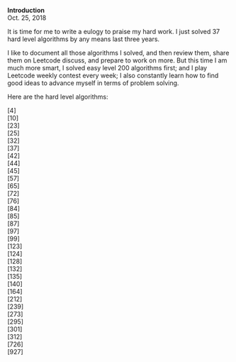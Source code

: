 **Introduction**<br>
Oct. 25, 2018

It is time for me to write a eulogy to praise my hard work. I just solved 37 hard level algorithms by any means last three years. 

I like to document all those algorithms I solved, and then review them, share them on Leetcode discuss, and prepare to work on more. But this time I am much more smart, I solved easy level 200 algorithms first; and I play Leetcode weekly contest every week; I also constantly learn how to find good ideas to advance myself in terms of problem solving. 

Here are the hard level algorithms:

[4]<br>
[10]<br>
[23]<br>
[25]<br>
[32]<br>
[37]<br>
[42]<br>
[44]<br>
[45]<br>
[57]<br>
[65]<br>
[72]<br>
[76]<br>
[84]<br>
[85]<br>
[87]<br>
[97]<br>
[99]<br>
[123]<br>
[124]<br>
[128]<br>
[132]<br>
[135]<br>
[140]<br>
[164]<br>
[212]<br>
[239]<br>
[273]<br>
[295]<br>
[301]<br>
[312]<br>
[726]<br>
[927]<br>


